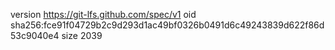version https://git-lfs.github.com/spec/v1
oid sha256:fce91f04729b2c9d293d1ac49bf0326b0491d6c49243839d622f86d53c9040e4
size 2039
